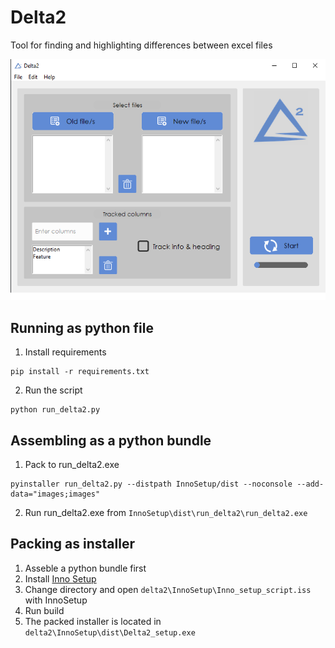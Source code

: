 # Delta2

Tool for finding and highlighting differences between excel files 

![plot](./images/interface.png)

## Running as python file

1. Install requirements

```
pip install -r requirements.txt
```

2. Run the script

```
python run_delta2.py
```

## Assembling as a python bundle

1. Pack to run_delta2.exe

```
pyinstaller run_delta2.py --distpath InnoSetup/dist --noconsole --add-data="images;images"
```

2. Run run_delta2.exe from `InnoSetup\dist\run_delta2\run_delta2.exe`

## Packing as installer

1. Asseble a python bundle first
2. Install [Inno Setup](https://jrsoftware.org/isinfo.php)
3. Change directory and open `delta2\InnoSetup\Inno_setup_script.iss` with InnoSetup
4. Run build
5. The packed installer is located in `delta2\InnoSetup\dist\Delta2_setup.exe`
